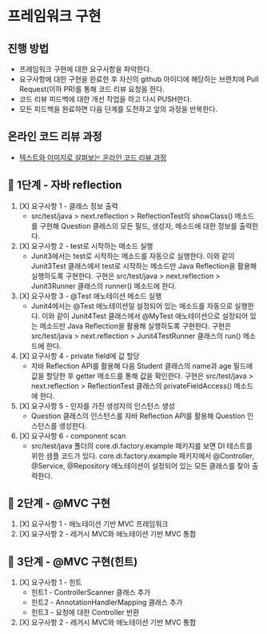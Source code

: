 # 프레임워크 구현
## 진행 방법
* 프레임워크 구현에 대한 요구사항을 파악한다.
* 요구사항에 대한 구현을 완료한 후 자신의 github 아이디에 해당하는 브랜치에 Pull Request(이하 PR)를 통해 코드 리뷰 요청을 한다.
* 코드 리뷰 피드백에 대한 개선 작업을 하고 다시 PUSH한다.
* 모든 피드백을 완료하면 다음 단계를 도전하고 앞의 과정을 반복한다.

## 온라인 코드 리뷰 과정
* [텍스트와 이미지로 살펴보는 온라인 코드 리뷰 과정](https://github.com/next-step/nextstep-docs/tree/master/codereview)

## 🚀 1단계 - 자바 reflection
1. [X] 요구사항 1 - 클래스 정보 출력
    - src/test/java > next.reflection > ReflectionTest의 showClass() 메소드를 구현해 Question 클래스의 모든 필드, 생성자, 메소드에 대한 정보를 출력한다.
2. [X] 요구사항 2 - test로 시작하는 메소드 실행
    - Junit3에서는 test로 시작하는 메소드를 자동으로 실행한다. 이와 같이 Junit3Test 클래스에서 test로 시작하는 메소드만 Java Reflection을 활용해 실행하도록 구현한다.
      구현은 src/test/java > next.reflection > Junit3Runner 클래스의 runner() 메소드에 한다.
3. [X] 요구사항 3 - @Test 애노테이션 메소드 실행
    - Junit4에서는 @Test 애노테이션일 설정되어 있는 메소드를 자동으로 실행한다. 이와 같이 Junit4Test 클래스에서 @MyTest 애노테이션으로 설정되어 있는 메소드만 Java Reflection을 활용해 실행하도록 구현한다.
      구현은 src/test/java > next.reflection > Junit4TestRunner 클래스의 run() 메소드에 한다.
4. [X] 요구사항 4 - private field에 값 할당
    - 자바 Reflection API를 활용해 다음 Student 클래스의 name과 age 필드에 값을 할당한 후 getter 메소드를 통해 값을 확인한다.
      구현은 src/test/java > next.reflection > ReflectionTest 클래스의 privateFieldAccess() 메소드에 한다.
5. [X] 요구사항 5 - 인자를 가진 생성자의 인스턴스 생성
    - Question 클래스의 인스턴스를 자바 Reflection API를 활용해 Question 인스턴스를 생성한다.
6. [X] 요구사항 6 - component scan
    - src/test/java 폴더의 core.di.factory.example 패키지를 보면 DI 테스트를 위한 샘플 코드가 있다.
      core.di.factory.example 패키지에서 @Controller, @Service, @Repository 애노테이션이 설정되어 있는 모든 클래스를 찾아 출력한다.

## 🚀 2단계 - @MVC 구현
1. [X] 요구사항 1 - 애노테이션 기반 MVC 프레임워크
2. [X] 요구사항 2 - 레거시 MVC와 애노테이션 기반 MVC 통합

## 🚀 3단계 - @MVC 구현(힌트)
1. [X] 요구사항 1 - 힌트
   - 힌트1 - ControllerScanner 클래스 추가
   - 힌트2 - AnnotationHandlerMapping 클래스 추가
   - 힌트3 - 요청에 대한 Controller 반환
2. [X] 요구사항 2 - 레거시 MVC와 애노테이션 기반 MVC 통합
